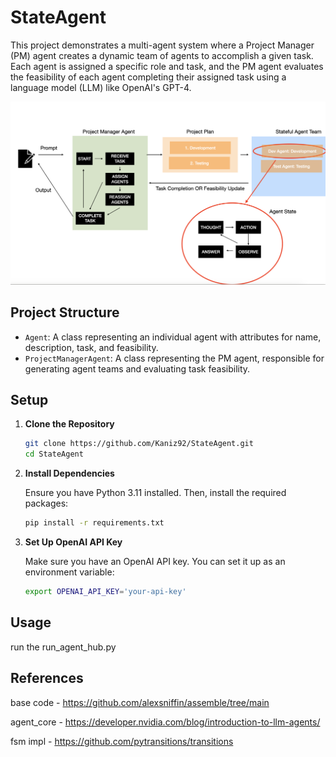 # StateAgent

This project demonstrates a multi-agent system where a Project Manager (PM) agent creates a dynamic team of agents to accomplish a given task. Each agent is assigned a specific role and task, and the PM agent evaluates the feasibility of each agent completing their assigned task using a language model (LLM) like OpenAI's GPT-4.

![Proposed Model](/model.png "Proposed Model")
## Project Structure

- `Agent`: A class representing an individual agent with attributes for name, description, task, and feasibility.
- `ProjectManagerAgent`: A class representing the PM agent, responsible for generating agent teams and evaluating task feasibility.

## Setup

1. **Clone the Repository**

    ```bash
    git clone https://github.com/Kaniz92/StateAgent.git
    cd StateAgent
    ```

2. **Install Dependencies**

    Ensure you have Python 3.11 installed. Then, install the required packages:

    ```bash
    pip install -r requirements.txt
    ```

3. **Set Up OpenAI API Key**

    Make sure you have an OpenAI API key. You can set it up as an environment variable:

    ```bash
    export OPENAI_API_KEY='your-api-key'
    ```

## Usage

run the run_agent_hub.py

## References

base code - https://github.com/alexsniffin/assemble/tree/main

agent_core - https://developer.nvidia.com/blog/introduction-to-llm-agents/

fsm impl - https://github.com/pytransitions/transitions
